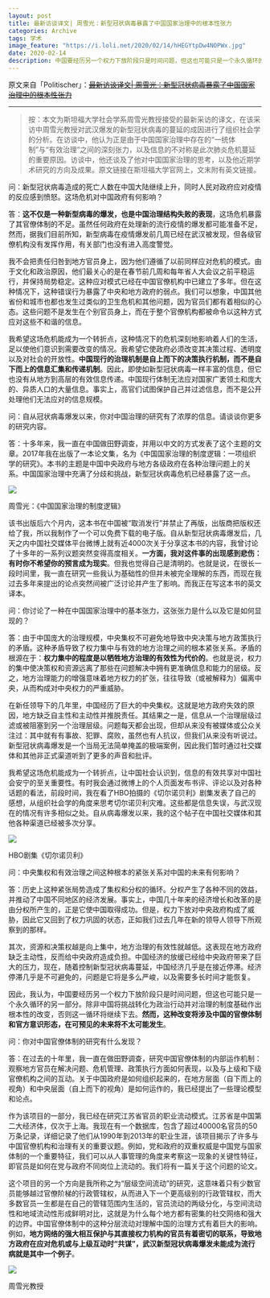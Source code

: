 ```yaml
---
layout: post
title: 最新访谈译文| 周雪光：新型冠状病毒暴露了中国国家治理中的根本性张力
categories: Archive
tags: 学术
image_feature: "https://i.loli.net/2020/02/14/hHEGYtpDw4NOPWx.jpg"
date: 2020-02-14
description: 中国要经历另一个权力下放阶段只是时间问题，但这也可能只是一个永久循环的另一部分。除非中国将挑战转化为政治行动并对治理的制度基础作出根本性的改变，否则这一循环将继续下去。然而，这种改变将涉及中国的官僚体制和官方意识形态，在可预见的未来将不太可能发生。
---
```


原文来自「Politischer」：~~[最新访谈译文| 周雪光：新型冠状病毒暴露了中国国家治理中的根本性张力](http://206.189.252.32:8083/%E6%9C%80%E6%96%B0%E8%AE%BF%E8%B0%88%E8%AF%91%E6%96%87%7C%20%E5%91%A8%E9%9B%AA%E5%85%89%EF%BC%9A%E6%96%B0%E5%9E%8B%E5%86%A0%E7%8A%B6%E7%97%85%E6%AF%92%E6%9A%B4%E9%9C%B2%E4%BA%86%E4%B8%AD%E5%9B%BD%E5%9B%BD%E5%AE%B6%E6%B2%BB%E7%90%86%E4%B8%AD%E7%9A%84%E6%A0%B9.html)~~

---

> 按：本文为斯坦福大学社会学系周雪光教授接受的最新采访的译文，在该采访中周雪光教授对武汉爆发的新型冠状病毒的蔓延的成因进行了组织社会学的分析。在访谈中，他认为正是由于中国国家治理中存在的“一统体制”与“有效治理”之间的深刻张力，以及信息的不对称是此次肺炎危机蔓延的重要原因。访谈中，他还谈及了他对中国国家治理的思考，以及他近期学术研究的方向及成果。原文链接在斯坦福大学官网上，文末附有英文链接。

问：新型冠状病毒造成的死亡人数在中国大陆继续上升，同时人民对政府应对疫情的反应感到愤怒。这场危机对中国政府有何影响？

答：**这不仅是一种新型病毒的爆发，也是中国治理结构失败的表现**，这场危机暴露了其官僚体制的不足。虽然任何政府在处理新的流行疫情的爆发都可能准备不足，然而，据我们目前所知，新型病毒在疫情爆发前几周已经在武汉被发现，但各级官僚机构没有发挥作用，有关部门也没有进入高度警觉。

我不会把责任归咎到地方官员身上，因为他们遵循了以前同样应对危机的模式。由于文化和政治原因，他们最关心的是在春节前几周和每年省人大会议之前平稳运行，并保持局势稳定。这种应对模式已经在中国官僚机构中已建立了多年。但在这种情况下，这种错误行为暴露了中央和地方政府的弱点。我们可以想象，中国其他省份和城市也都也发生过类似的卫生危机和其他问题，因为官员们都有着相似的心态。这些问题不是发生在个别官员身上，而在于整个官僚机构都被命令以这种方式应对这些不和谐的信息。

我希望这场危机能成为一个转折点，这种情况下的危机深刻地影响着人们的生活，足以使他们意识到需要改变的情况。我希望它使政府必须改变其决策过程、透明度以及对社会的开放性。**中国现行的治理机制是自上而下的决策执行机制，而不是自下而上的信息汇集和传递机制**。因此，即使如新型冠状病毒一样丰富的信息，但它也没有从地方到高层的有效信息传递。中国现行体制无法应对国家广袤领土和庞大的、异质人口的大量信息。事实上，高官们试图保护自己并过滤信息，而不是公开处理他们无法应对的信息规模。

问：自从冠状病毒爆发以来，你对中国治理的研究有了浓厚的信息。请谈谈你更多的研究内容。

答：十多年来，我一直在中国做田野调查，并用以中文的方式发表了这个主题的文章。2017年我在出版了一本论文集，名为《中国国家治理的制度逻辑：一项组织学的研究》。本书的主题是中国中央政府与地方各级政府在各种治理问题上的关系。中国国家治理中充满了分歧和挑战，新型冠状病毒危机已经暴露了这一点。

![](https://i.loli.net/2020/02/14/xojpev8ua5iJM9q.jpg)

<figcaption>周雪光：《中国国家治理的制度逻辑》</figcaption>

该书出版后六个月内，这本书在中国被“取消发行”并禁止了再版，出版商把版权还给了我，所以我制作了一个可以免费下载的电子版。自从新型冠状病毒爆发后，几天之内中国社交媒体平台微博上就有近4000次关于分享这本书的内容，我曾讨论了十多年的一系列议题突然变得高度相关。**一方面，我对这件事的出现感到悲伤：有时你不希望你的预言成为现实**。但我也觉得自己是清明的。也就是说，在很长一段时间里，我一直在研究一些我认为基础性的但并未被完全理解的东西，而现在我过去多年来提出的论点突然间被广泛讨论并产生了影响。而我正在写这本书的英文译本。

问：你讨论了一种在中国国家治理中的基本张力，这张张力是什么以及它是如何显现的？

答：由于中国庞大的治理规模，中央集权不可避免地导致中央决策与地方政策执行的矛盾。这种矛盾导致了权力集中与有效的地方治理之间的根本紧张关系。矛盾的根源在于：**权力集中的程度是以牺牲地方治理的有效性为代价的**。也就是说，权力的集中使决策权和资源远离了那些在问题解决中拥有更准确信息和能力的层级。反之，地方治理能力的增强意味着地方权力的扩张，往往导致（或被解释为）偏离中央，从而构成对中央权力的严重威胁。

在新任领导下的几年里，中国经历了巨大的中央集权。这就是地方政府失效的原因，地方缺乏自主性和主动性并推脱责任。其结果之一是，信息从一个治理层级过滤或被阻塞到另一个治理层级。问题每天都会出现，但却从来没有被媒体或公众关注过：其中就有有事故、犯罪、腐败，虽然也有人抗议，但我们从来没有听说过。新型冠状病毒爆发是一个当局无法简单掩盖的极端案例，因此我们暂时通过社交媒体和其他非正式渠道听到了更多的声音和批评。

我希望这场危机能成为一个转折点，让中国社会认识到，信息的有效共享对中国社会安宁的至关重要性。有时我会通过微博上的个人页面发布书评、评论以及对各种话题的看法，前段时间，我在看了HBO拍摄的《切尔诺贝利》剧集发表了自己的感想，从组织社会学的角度来思考切尔诺贝利灾难。这些都是信息失误，与武汉现在的情况有许多相似之处。自从病毒爆发以来，我的这个帖子在中国社交媒体和其他各种渠道已经被多次分享。

![](https://i.loli.net/2020/02/14/qJxh5gc8IXuVnzi.jpg)

<figcaption>HBO剧集《切尔诺贝利》</figcaption>

问：中央集权和有效治理之间这种根本的紧张关系对中国的未来有何影响？

答：历史上这种紧张局势造成了集权和分权的循环。分权产生了各种不同的效益，并推动了中国不同地区的经济发展。事实上，中国几十年来的经济增长和改革的是由分权所产生的，正是它使中国取得成功。但是，权力下放对中央政府构成了威胁，因此它又回到了权力巩固的状态，正如我们过去几年在新的领导人领导下所观察到的那样。

其次，资源和决策权越是向上集中，地方治理的有效性就越低。这表现在地方政府缺乏主动性，反而给中央政府造成负担。中国经济的放缓已经给中央政府带来了巨大的压力，现在，随着控制新型冠状病毒蔓延，中国经济几乎是在接近停滞。经济停滞几乎是不可避免的，问题是它将是多么严峻，以及需要多长时间才能恢复。

因此，我认为，中国要经历另一个权力下放阶段只是时间问题，但这也可能只是一个永久循环的另一部分。除非中国将挑战转化为政治行动并对治理的制度基础作出根本性的改变，否则这一循环将继续下去。**然而，这种改变将涉及中国的官僚体制和官方意识形态，在可预见的未来将不太可能发生**。

问：你对中国官僚体制的研究有什么发现？

答：在过去的十年里，我一直在做田野调查，研究中国官僚体制的内部运作机制：观察地方官员在解决问题、危机管理、政策执行方面如何表现，以及与上级和下级官僚机构之间的互动。关于中国政府是如何组织起来的，在地方层面（自下而上的视角）和中央层面（自上而下的视角）是如何运作的，我已经提出了一些理论模型和论点。

作为该项目的一部分，我已经在研究江苏省官员的职业流动模式。江苏省是中国第二大经济体，仅次于上海。我现在有一个数据库，包含了超过40000名官员的50万条记录，详细记录了他们从1990年到2013年的职业生涯，该项目揭示了许多与中国官僚机构和治理有关的重要议题。例如，党和政府的双重权威是中国党与国家体制的一个重要特征，我们可以从人事管理的角度来考察这一现象的关键性特征，即官员是如何在党与政府不同岗位上流动的。我们将有一篇关于这个问题的论文。

这个项目的另一个方向是我所称之为“层级空间流动”的研究，这意味着只有少数官员能够越过官僚阶梯的行政管辖权，从而进入下一个更高级别的行政管辖权，而大多数官员一生都是在自己的管辖范围内生活的，官员流动的两级分化，与空间流动性和地域流动性形成鲜明对比，这就是为什么每个地方都有密集的社交网络和强大的边界。中国官僚体制中的这种分层流动对理解中国的治理方式有着巨大的影响。例如，**地方网络的强大相互保护与其直接权力机构的官员有着密切的联系，导致地方政府在应对危机或与上级互动时“共谋”，武汉新型冠状病毒爆发未能成为流行病就是其中一个例子**。

![](https://i.loli.net/2020/02/14/hHEGYtpDw4NOPWx.jpg)

<figcaption>周雪光教授</figcaption>
